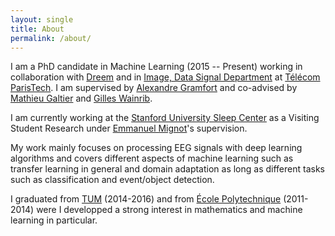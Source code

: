 ```yaml
---
layout: single
title: About
permalink: /about/
---
```


I am a PhD candidate in Machine Learning (2015 -- Present) working in collaboration with [Dreem](https://dreem.com/en/) and in [Image, Data Signal Department](http://www.tsi.telecom-paristech.fr/en/) at [Télécom ParisTech](http://www.tsi.telecom-paristech.fr/en/). I am supervised by [Alexandre Gramfort](http://alexandre.gramfort.net/) and co-advised by [Mathieu Galtier](https://www.linkedin.com/in/mgaltier/?ppe=1) and [Gilles Wainrib](https://www.linkedin.com/in/gilles-wainrib-028a622/).

I am currently working at the [Stanford University Sleep Center](http://med.stanford.edu/sleepdivision.html) as a Visiting Student Research under [Emmanuel Mignot](http://med.stanford.edu/narcolepsy/mignot.html)'s supervision.

My work mainly focuses on processing EEG signals with deep learning algorithms and covers different aspects of machine learning such as transfer learning in general and domain adaptation as long as different tasks such as classification and event/object detection.


I graduated from [TUM](https://www.tum.de/en/homepage/) (2014-2016) and from [École Polytechnique](https://www.polytechnique.edu/en) (2011-2014) were I developped a strong interest in mathematics and machine learning in particular.
